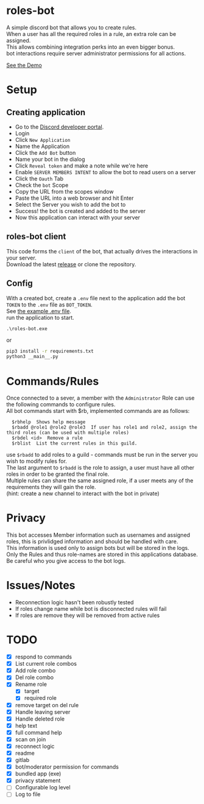 roles-bot
=========

A simple discord bot that allows you to create rules.  
When a user has all the required roles in a rule, an extra role can be assigned.  
This allows combining integration perks into an even bigger bonus.  
bot interactions require server administrator permissions for all actions.

[See the Demo](demo.mp4)

# Setup
## Creating application
- Go to the [Discord developer portal](https://discord.com/developers/applications).
- Login
- Click `New Application`
- Name the Application
- Click the `Add Bot` button
- Name your bot in the dialog
- Click `Reveal token` and make a note while we're here
- Enable `SERVER MEMBERS INTENT` to allow the bot to read users on a server
- Click the `Oauth` Tab
- Check the `bot` Scope
- Copy the URL from the scopes window
- Paste the URL into a web browser and hit Enter
- Select the Server you wish to add the bot to
- Success! the bot is created and added to the server
- Now this application can interact with your server

## roles-bot client
This code forms the `client` of the bot, that actually drives the interactions in your server.  
Download the latest [release](https://github.com/ashnasbot/roles-bot/releases) or clone the repository.

## Config
With a created bot, create a `.env` file next to the application add the bot `TOKEN` to the `.env` file as `BOT_TOKEN`.  
See [the example .env file](.env).  
run the application to start.  
```
.\roles-bot.exe
```
or
```bash
pip3 install -r requirements.txt
python3 __main__.py
```

# Commands/Rules
Once connected to a sever, a member with the `Administrator` Role can use the following commands to configure rules.  
All bot commands start with $rb, implemented commands are as follows:  
```
  $rbhelp  Shows help message
  $rbadd @role1 @role2 @role3  If user has role1 and role2, assign the third roles (can be used with multiple roles)
  $rbdel <id>  Remove a rule
  $rblist  List the current rules in this guild.
```
use `$rbadd` to add roles to a guild - commands must be run in the server you wish to modify rules for.  
The last argument to `$rbadd` is the role to assign, a user must have all other roles in order to be granted the final role.  
Multiple rules can share the same assigned role, if a user meets any of the requirements they will gain the role.  
(hint: create a new channel to interact with the bot in private)

# Privacy
This bot accesses Member information such as usernames and assigned roles, this is privlidged information and should be handled with care.  
This information is used only to assign bots but will be stored in the logs.  
Only the Rules and thus role-names are stored in this applications database.  
Be careful who you give access to the bot logs.  

# Issues/Notes
- Reconnection logic hasn't been robustly tested  
- If roles change name while bot is disconnected rules will fail  
- If roles are remove they will be removed from active rules  

# TODO
- [x] respond to commands
- [x] List current role combos
- [x] Add role combo
- [x] Del role combo
- [x] Rename role
    - [x] target
    - [x] required role
- [x] remove target on del rule
- [x] Handle leaving server
- [x] Handle deleted role
- [x] help text
- [x] full command help
- [x] scan on join
- [x] reconnect logic
- [x] readme
- [x] gitlab
- [x] bot/moderator permission for commands
- [x] bundled app (exe)
- [x] privacy statement
- [ ] Configurable log level
- [ ] Log to file

